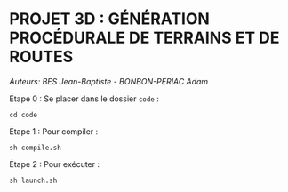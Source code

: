 # PROJET 3D : GÉNÉRATION PROCÉDURALE DE TERRAINS ET DE ROUTES

*Auteurs: BES Jean-Baptiste - BONBON-PERIAC Adam*

Étape 0 :
Se placer dans le dossier ```code``` :
```console
cd code
```

Étape 1 :
Pour compiler :
```console
sh compile.sh
```

Étape 2 :
Pour exécuter :
```console
sh launch.sh
```